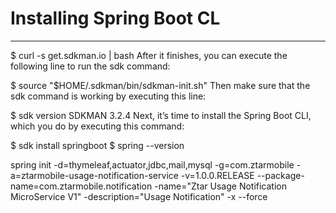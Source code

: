 # Installing Spring Boot CL
---
$ curl -s get.sdkman.io | bash
After it finishes, you can execute the following line to run the sdk command:

$ source "$HOME/.sdkman/bin/sdkman-init.sh"
Then make sure that the sdk command is working by executing this line:

$ sdk version
SDKMAN 3.2.4
Next, it’s time to install the Spring Boot CLI, which you do by executing this command:

$ sdk install springboot
$ spring --version

spring init -d=thymeleaf,actuator,jdbc,mail,mysql -g=com.ztarmobile -a=ztarmobile-usage-notification-service -v=1.0.0.RELEASE --package-name=com.ztarmobile.notification -name="Ztar Usage Notification MicroService V1" -description="Usage Notification" -x --force
